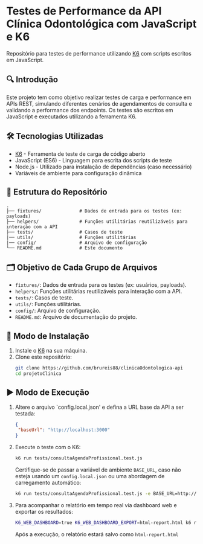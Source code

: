 
# Testes de Performance da API Clínica Odontológica com JavaScript e K6

Repositório para testes de performance utilizando [K6](https://k6.io/) com scripts escritos em JavaScript.

## 🔍 Introdução

Este projeto tem como objetivo realizar testes de carga e performance em APIs REST, simulando diferentes cenários de agendamentos de consulta e validando a performance dos endpoints. Os testes são escritos em JavaScript e executados utilizando a ferramenta K6.

## 🛠️ Tecnologias Utilizadas

- [K6](https://k6.io/) - Ferramenta de teste de carga de código aberto
- JavaScript (ES6) - Linguagem para escrita dos scripts de teste
- Node.js - Utilizado para instalação de dependências (caso necessário)
- Variáveis de ambiente para configuração dinâmica

## 📁 Estrutura do Repositório

```
.
├── fixtures/              # Dados de entrada para os testes (ex: payloads)
├── helpers/               # Funções utilitárias reutilizáveis para interação com a API
├── tests/                 # Casos de teste
|── utils/                 # Funções utilitárias
|── config/                # Arquivo de configuração
└── README.md              # Este documento
```

## 🗂️ Objetivo de Cada Grupo de Arquivos

- `fixtures/`: Dados de entrada para os testes (ex: usuários, payloads).
- `helpers/`: Funções utilitárias reutilizáveis para interação com a API.
- `tests/`: Casos de teste.
- `utils/`: Funções utilitárias.
- `config/`: Arquivo de configuração.
- `README.md`: Arquivo de documentação do projeto.

## 🚀 Modo de Instalação

1. Instale o [K6](https://k6.io/docs/getting-started/installation/) na sua máquina.
2. Clone este repositório:
   ```bash
   git clone https://github.com/brureis88/clinicaOdontologica-api
   cd projetoClinica
   ```

## ▶️ Modo de Execução

1. Altere o arquivo `config.local.json' e defina a URL base da API a ser testada:
   ```json
   {
    "baseUrl": "http://localhost:3000"
   }
   ```

2. Execute o teste com o K6:
   ```bash
   k6 run tests/consultaAgendaProfissional.test.js
   ```
   Certifique-se de passar a variável de ambiente `BASE_URL`, caso não esteja usando um `config.local.json` ou uma abordagem de carregamento automático:

   ```bash
   k6 run tests/consultaAgendaProfissional.test.js -e BASE_URL=http://localhost:3000
   ```

3. Para acompanhar o relatório em tempo real via dashboard web e exportar os resultados:
   ```bash
   K6_WEB_DASHBOARD=true K6_WEB_DASHBOARD_EXPORT=html-report.html k6 run tests/consultaAgendaProfissional.test.js -e BASE_URL=http://localhost:3000
   ```

   Após a execução, o relatório estará salvo como `html-report.html`